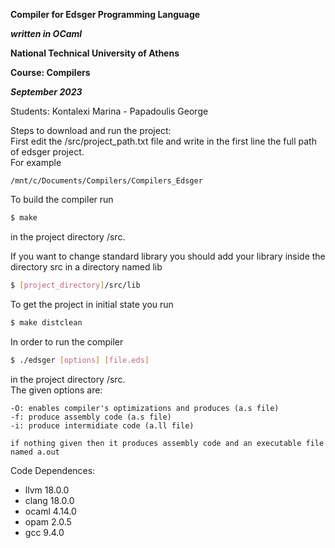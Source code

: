 **Compiler for Edsger Programming Language**

***written in OCaml***

**National Technical University of Athens**

**Course: Compilers**

***September 2023***

Students: Kontalexi Marina - Papadoulis George

Steps to download and run the project:  
First edit the /src/project_path.txt file and write in the first line the full path of edsger project.  
For example
```
/mnt/c/Documents/Compilers/Compilers_Edsger
```
To build the compiler run 
```bash
$ make
```
in the project directory /src.

If you want to change standard library you should add your library inside the directory src in a directory named lib
```bash
$ [project_directory]/src/lib
```

To get the project in initial state you run
```bash
$ make distclean
```

In order to run the compiler
```bash
$ ./edsger [options] [file.eds]
```
in the project directory /src.  
The given options are:
```
-O: enables compiler's optimizations and produces (a.s file)
-f: produce assembly code (a.s file)
-i: produce intermidiate code (a.ll file)

if nothing given then it produces assembly code and an executable file named a.out
```

Code Dependences:  
- llvm 18.0.0
- clang 18.0.0
- ocaml 4.14.0
- opam 2.0.5
- gcc 9.4.0
